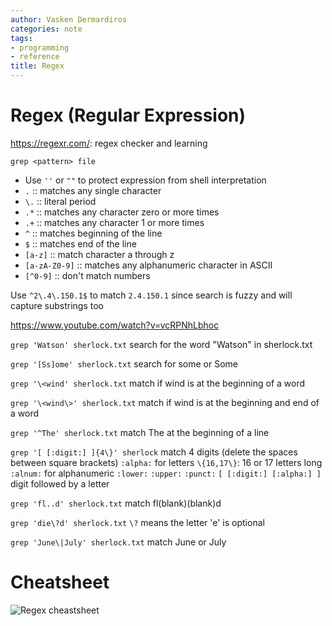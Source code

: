 ```yaml
---
author: Vasken Dermardiros
categories: note
tags:
- programming
- reference
title: Regex
---
```


# Regex (Regular Expression)

https://regexr.com/: regex checker and learning

`grep <pattern> file`

+ Use `''` or `""` to protect expression from shell interpretation
+ `.` :: matches any single character
+ `\.` :: literal period
+ `.*` :: matches any character zero or more times
+ `.+` :: matches any character 1 or more times
+ `^` :: matches beginning of the line
+ `$` :: matches end of the line
+ `[a-z]` :: match character a through z
+ `[a-zA-Z0-9]` :: matches any alphanumeric character in ASCII
+ `[^0-9]` :: don't match numbers

Use `^2\.4\.150.1$` to match `2.4.150.1` since search is fuzzy and will capture
substrings too

https://www.youtube.com/watch?v=vcRPNhLbhoc

`grep 'Watson' sherlock.txt`
search for the word "Watson" in sherlock.txt

`grep '[Ss]ome' sherlock.txt`
search for some or Some

`grep '\<wind' sherlock.txt`
match if wind is at the beginning of a word

`grep '\<wind\>' sherlock.txt`
match if wind is at the beginning and end of a word

`grep '^The' sherlock.txt`
match The at the beginning of a line

`grep '[ [:digit:] ]{4\}' sherlock`
match 4 digits
(delete the spaces between square brackets)
`:alpha:` for letters
`\{16,17\}`: 16 or 17 letters long
`:alnum:` for alphanumeric
`:lower:` `:upper:`
`:punct:`
`[ [:digit:] [:alpha:] ]` digit followed by a letter

`grep 'fl..d' sherlock.txt`
match fl(blank)(blank)d

`grep 'die\?d' sherlock.txt`
`\?` means the letter 'e' is optional

`grep 'June\|July' sherlock.txt`
match June or July

# Cheatsheet
![Regex cheastsheet](../attachments/regex_cheat_sheet.png)